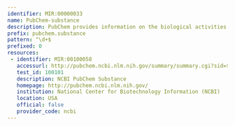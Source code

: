 ```yaml
---
identifier: MIR:00000033
name: PubChem-substance
description: PubChem provides information on the biological activities of small molecules. It is a component of NIH's Molecular Libraries Roadmap Initiative. PubChem Substance archives chemical substance records.
prefix: pubchem.substance
pattern: ^\d+$
prefixed: 0
resources:
 - identifier: MIR:00100058
   accessurl: http://pubchem.ncbi.nlm.nih.gov/summary/summary.cgi?sid=${id}
   test_id: 100101
   description: NCBI PubChem Substance
   homepage: http://pubchem.ncbi.nlm.nih.gov/
   institution: National Center for Biotechnology Information (NCBI)
   location: USA
   official: false
   provider_code: ncbi
---
```

